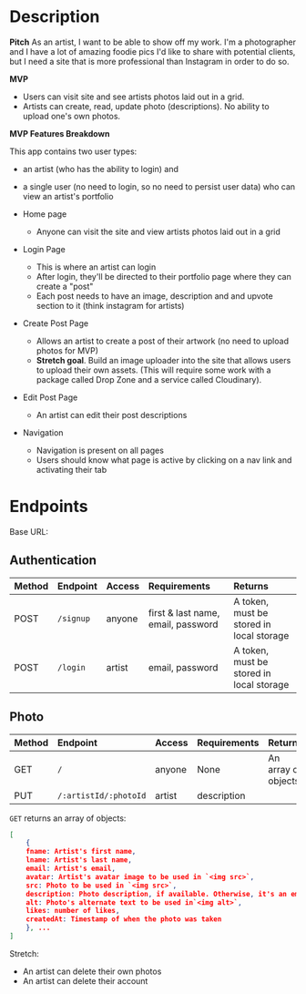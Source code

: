 # Description

**Pitch**
As an artist, I want to be able to show off my work. I'm a photographer and I have a lot of amazing foodie pics I'd like to share with potential clients, but I need a site that is more professional than Instagram in order to do so.

**MVP**

- Users can visit site and see artists photos laid out in a grid.
- Artists can create, read, update photo (descriptions). No ability to upload one's own photos.

**MVP Features Breakdown**

This app contains two user types:

- an artist (who has the ability to login) and
- a single user (no need to login, so no need to persist user data) who can view an artist's portfolio

- Home page
  - Anyone can visit the site and view artists photos laid out in a grid
- Login Page
  - This is where an artist can login
  - After login, they'll be directed to their portfolio page where they can create a "post"
  - Each post needs to have an image, description and and upvote section to it (think instagram for artists)
- Create Post Page
  - Allows an artist to create a post of their artwork (no need to upload photos for MVP)
  - **Stretch goal**. Build an image uploader into the site that allows users to upload their own assets. (This will require some work with a package called Drop Zone and a service called Cloudinary).
- Edit Post Page
  - An artist can edit their post descriptions
- Navigation
  - Navigation is present on all pages
  - Users should know what page is active by clicking on a nav link and activating their tab

# Endpoints

Base URL:

## Authentication

| Method | Endpoint  | Access | Requirements                       | Returns                                  |
| :----- | :-------- | :----- | :--------------------------------- | :--------------------------------------- |
| POST   | `/signup` | anyone | first & last name, email, password | A token, must be stored in local storage |
| POST   | `/login`  | artist | email, password                    | A token, must be stored in local storage |

## Photo

| Method | Endpoint              | Access | Requirements | Returns             |
| :----- | :-------------------- | :----- | :----------- | :------------------ |
| GET    | `/`                   | anyone | None         | An array of objects |
| PUT    | `/:artistId/:photoId` | artist | description  |                     |

`GET` returns an array of objects:

```json
[
    {
    fname: Artist's first name,
    lname: Artist's last name,
    email: Artist's email,
    avatar: Artist's avatar image to be used in `<img src>`,
    src: Photo to be used in `<img src>`,
    description: Photo description, if available. Otherwise, it's an empty string,
    alt: Photo's alternate text to be used in`<img alt>`,
    likes: number of likes,
    createdAt: Timestamp of when the photo was taken
    }, ...
]
```

Stretch:

- An artist can delete their own photos
- An artist can delete their account
